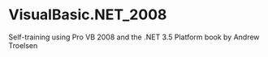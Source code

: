 # VisualBasic.NET_2008
Self-training using Pro VB 2008 and the .NET 3.5 Platform book by Andrew Troelsen
